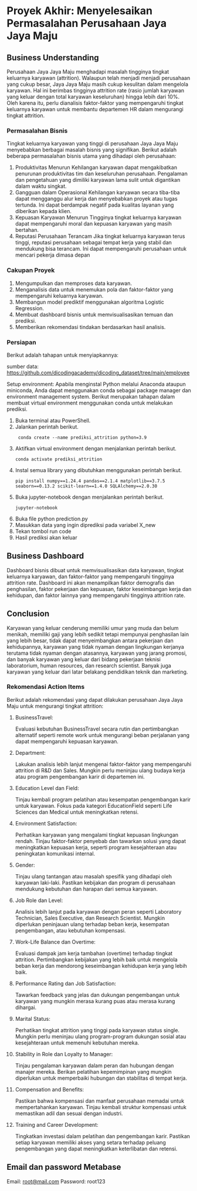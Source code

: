 # Proyek Akhir: Menyelesaikan Permasalahan Perusahaan Jaya Jaya Maju

## Business Understanding
Perusahaan Jaya Jaya Maju menghadapi masalah tingginya tingkat keluarnya karyawan (attrition). Walaupun telah menjadi menjadi perusahaan yang cukup besar, Jaya Jaya Maju masih cukup kesulitan dalam mengelola karyawan. Hal ini berimbas tingginya attrition rate (rasio jumlah karyawan yang keluar dengan total karyawan keseluruhan) hingga lebih dari 10%. Oleh karena itu, perlu dianalisis faktor-faktor yang mempengaruhi tingkat keluarnya karyawan untuk membantu departemen HR dalam mengurangi tingkat attrition.

### Permasalahan Bisnis
Tingkat keluarnya karyawan yang tinggi di perusahaan Jaya Jaya Maju menyebabkan berbagai masalah bisnis yang signifikan. Berikut adalah beberapa permasalahan bisnis utama yang dihadapi oleh perusahaan:

1. Produktivitas Menurun
    Kehilangan karyawan dapat mengakibatkan penurunan produktivitas tim dan keseluruhan perusahaan. Pengalaman dan pengetahuan yang dimiliki karyawan lama sulit untuk digantikan dalam waktu singkat.
2. Gangguan dalam Operasional
    Kehilangan karyawan secara tiba-tiba dapat mengganggu alur kerja dan menyebabkan proyek atau tugas tertunda. Ini dapat berdampak negatif pada kualitas layanan yang diberikan kepada klien.
3. Kepuasan Karyawan Menurun
    Tingginya tingkat keluarnya karyawan dapat mempengaruhi moral dan kepuasan karyawan yang masih bertahan.
4. Reputasi Perusahaan Terancam
    Jika tingkat keluarnya karyawan terus tinggi, reputasi perusahaan sebagai tempat kerja yang stabil dan mendukung bisa terancam. Ini dapat mempengaruhi perusahaan untuk mencari pekerja dimasa depan

### Cakupan Proyek
1. Mengumpulkan dan memproses data karyawan.
2. Menganalisis data untuk menemukan pola dan faktor-faktor yang mempengaruhi keluarnya karyawan.
3. Membangun model prediktif menggunakan algoritma Logistic Regression.
4. Membuat dashboard bisnis untuk memvisualisasikan temuan dan prediksi.
5. Memberikan rekomendasi tindakan berdasarkan hasil analisis.

### Persiapan
Berikut adalah tahapan untuk menyiapkannya:

sumber data: https://github.com/dicodingacademy/dicoding_dataset/tree/main/employee

Setup environment:
Apabila menginstal Python melalui Anaconda ataupun miniconda, Anda dapat menggunakan conda sebagai package manager dan environment management system. Berikut merupakan tahapan dalam membuat virtual environment menggunakan conda untuk melakukan prediksi.

1. Buka terminal atau PowerShell.
2. Jalankan perintah berikut.
    ```
     conda create --name prediksi_attrition python=3.9
    ```
3. Aktifkan virtual environment dengan menjalankan perintah berikut.
    ```
    conda activate prediksi_attrition
    ```
4. Instal semua library yang dibutuhkan menggunakan perintah berikut.
    ```
    pip install numpy==1.24.4 pandas==2.1.4 matplotlib==3.7.5 seaborn==0.13.2 scikit-learn==1.4.0 SQLAlchemy==2.0.30
    ```
5. Buka jupyter-notebook dengan menjalankan perintah berikut.
    ```
    jupyter-notebook
    ```
6. Buka file python prediction.py
7. Masukkan data yang ingin diprediksi pada variabel X_new
8. Tekan tombol run code
8. Hasil prediksi akan keluar

## Business Dashboard
Dashboard bisnis dibuat untuk memvisualisasikan data karyawan, tingkat keluarnya karyawan, dan faktor-faktor yang mempengaruhi tingginya attrition rate. Dashboard ini akan menampilkan faktor demografis dan penghasilan, faktor pekerjaan dan kepuasan, faktor
keseimbangan kerja dan kehidupan, dan faktor lainnya yang mempengaruhi tingginya attrition rate.

## Conclusion
Karyawan yang keluar cenderung memiliki umur yang muda dan belum menikah, memiliki gaji yang lebih sedikit tetapi mempunyai penghasilan lain yang lebih besar, tidak dapat menyeimbangkan antara pekerjaan dan kehidupannya, karyawan yang tidak nyaman dengan lingkungan kerjanya terutama tidak nyaman dengan atasannya, karyawan yang jarang promosi, dan banyak karyawan yang keluar dari bidang pekerjaan teknisi laboratorium, human resources, dan research scientist. Banyak juga karyawan yang keluar dari latar belakang pendidikan teknik dan marketing.

### Rekomendasi Action Items
Berikut adalah rekomendasi yang dapat dilakukan perusahaan Jaya Jaya Maju untuk mengurangi tingkat attrition:

1. BusinessTravel:

    Evaluasi kebutuhan BusinessTravel secara rutin dan pertimbangkan alternatif seperti remote work untuk mengurangi beban perjalanan yang dapat mempengaruhi kepuasan karyawan.
2. Department:

    Lakukan analisis lebih lanjut mengenai faktor-faktor yang mempengaruhi attrition di R&D dan Sales. Mungkin perlu meninjau ulang budaya kerja atau program pengembangan karir di departemen ini.
3. Education Level dan Field:

    Tinjau kembali program pelatihan atau kesempatan pengembangan karir untuk karyawan. Fokus pada kategori EducationField seperti Life Sciences dan Medical untuk meningkatkan retensi.
4. Environment Satisfaction:

    Perhatikan karyawan yang mengalami tingkat kepuasan lingkungan rendah. Tinjau faktor-faktor penyebab dan tawarkan solusi yang dapat meningkatkan kepuasan kerja, seperti program kesejahteraan atau peningkatan komunikasi internal.
5. Gender:

    Tinjau ulang tantangan atau masalah spesifik yang dihadapi oleh karyawan laki-laki. Pastikan kebijakan dan program di perusahaan mendukung kebutuhan dan harapan dari semua karyawan.
6. Job Role dan Level:

    Analisis lebih lanjut pada karyawan dengan peran seperti Laboratory Technician, Sales Executive, dan Research Scientist. Mungkin diperlukan peninjauan ulang terhadap beban kerja, kesempatan pengembangan, atau kebutuhan kompensasi.
7. Work-Life Balance dan Overtime:

    Evaluasi dampak jam kerja tambahan (overtime) terhadap tingkat attrition. Pertimbangkan kebijakan yang lebih baik untuk mengelola beban kerja dan mendorong keseimbangan kehidupan kerja yang lebih baik.
8. Performance Rating dan Job Satisfaction:

    Tawarkan feedback yang jelas dan dukungan pengembangan untuk karyawan yang mungkin merasa kurang puas atau merasa kurang dihargai.
9. Marital Status:

    Perhatikan tingkat attrition yang tinggi pada karyawan status single. Mungkin perlu meninjau ulang program-program dukungan sosial atau kesejahteraan untuk memenuhi kebutuhan mereka.
10. Stability in Role dan Loyalty to Manager:

    Tinjau pengalaman karyawan dalam peran dan hubungan dengan manajer mereka. Berikan pelatihan kepemimpinan yang mungkin diperlukan untuk memperbaiki hubungan dan stabilitas di tempat kerja.
11. Compensation and Benefits:

    Pastikan bahwa kompensasi dan manfaat perusahaan memadai untuk mempertahankan karyawan. Tinjau kembali struktur kompensasi untuk memastikan adil dan sesuai dengan industri.
12. Training and Career Development:

    Tingkatkan investasi dalam pelatihan dan pengembangan karir. Pastikan setiap karyawan memiliki akses yang setara terhadap peluang pengembangan yang dapat meningkatkan keterlibatan dan retensi.

## Email dan password Metabase
Email: root@mail.com
Password: root123
